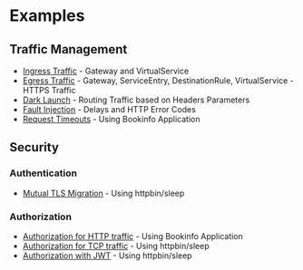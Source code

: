 # Examples

## Traffic Management

- [Ingress Traffic](traffic-management/ingress-gateway/README.md) - Gateway and VirtualService
- [Egress Traffic](traffic-management/egress-gateway/README.md) - Gateway, ServiceEntry, DestinationRule, VirtualService - HTTPS Traffic
- [Dark Launch](traffic-management/dark-launch/README.md) - Routing Traffic based on Headers Parameters
- [Fault Injection](traffic-management/fault-injection/README.md) - Delays and HTTP Error Codes
- [Request Timeouts](traffic-management/request-timeouts/README.md) - Using Bookinfo Application

## Security

### Authentication

- [Mutual TLS Migration](security/authentication/mtls-strict-mode/README.md) - Using httpbin/sleep

### Authorization

- [Authorization for HTTP traffic](security/authorization/for-http-traffic/README.md) - Using Bookinfo Application
- [Authorization for TCP traffic](security/authorization/for-tcp-traffic/README.md) - Using httpbin/sleep
- [Authorization with JWT](security/authorization/with-jwt/README.md) - Using httpbin/sleep
